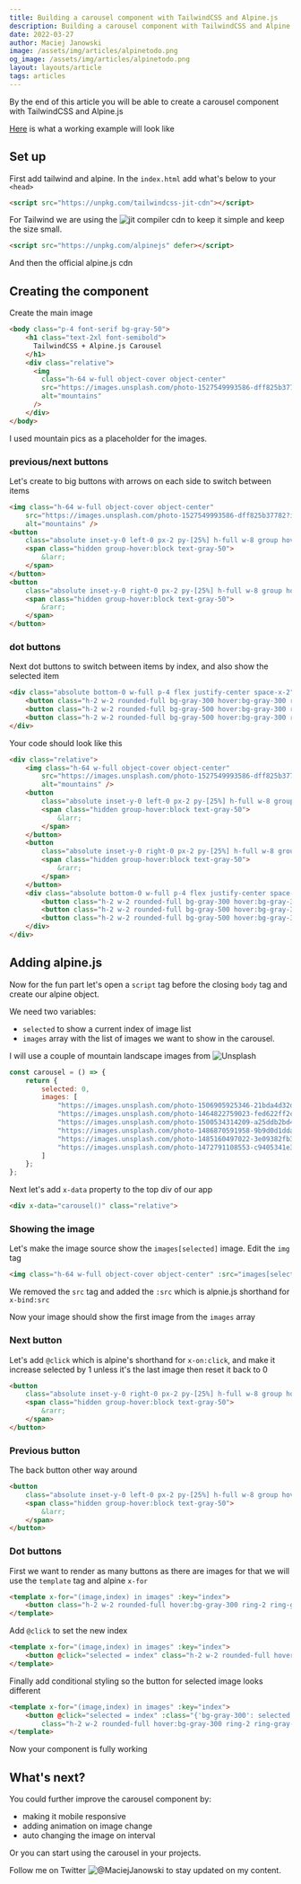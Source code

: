 ```yaml
---
title: Building a carousel component with TailwindCSS and Alpine.js
description: Building a carousel component with TailwindCSS and Alpine.js
date: 2022-03-27
author: Maciej Janowski
image: /assets/img/articles/alpinetodo.png
og_image: /assets/img/articles/alpinetodo.png
layout: layouts/article
tags: articles
---
```

By the end of this article you will be able to create a carousel component with TailwindCSS and Alpine.js 

[Here](https://codesandbox.io/s/suspicious-proskuriakova-ibrvzc) is what a working example will look like

## Set up

First add tailwind and alpine.
In the `index.html` add what's below to your `<head>` 

```html
<script src="https://unpkg.com/tailwindcss-jit-cdn"></script>
```

For Tailwind we are using the ![jit compiler cdn](https://beyondco.de/blog/tailwind-jit-compiler-via-cdn) to keep it simple and keep the size small.

```html
<script src="https://unpkg.com/alpinejs" defer></script>
```

And then the official alpine.js cdn

## Creating the component

Create the main image

```html
<body class="p-4 font-serif bg-gray-50">
    <h1 class="text-2xl font-semibold">
      TailwindCSS + Alpine.js Carousel
    </h1>
    <div class="relative">
      <img
        class="h-64 w-full object-cover object-center"
        src="https://images.unsplash.com/photo-1527549993586-dff825b37782?ixlib=rb-1.2.1&ixid=MnwxMjA3fDB8MHxwaG90by1wYWdlfHx8fGVufDB8fHx8&auto=format&fit=crop&w=2070&q=80"
        alt="mountains"
      />
    </div>
</body>
```

I used mountain pics as a placeholder for the images.

### previous/next buttons

Let's create to big buttons with arrows on each side to switch between items

```html
<img class="h-64 w-full object-cover object-center"
    src="https://images.unsplash.com/photo-1527549993586-dff825b37782?ixlib=rb-1.2.1&ixid=MnwxMjA3fDB8MHxwaG90by1wYWdlfHx8fGVufDB8fHx8&auto=format&fit=crop&w=2070&q=80"
    alt="mountains" />
<button
    class="absolute inset-y-0 left-0 px-2 py-[25%] h-full w-8 group hover:bg-gray-500 hover:bg-opacity-75 cursor-pointer">
    <span class="hidden group-hover:block text-gray-50">
        &larr;
    </span>
</button>
<button
    class="absolute inset-y-0 right-0 px-2 py-[25%] h-full w-8 group hover:bg-gray-500 hover:bg-opacity-75 cursor-pointer">
    <span class="hidden group-hover:block text-gray-50">
        &rarr;
    </span>
</button>
```

### dot buttons

Next dot buttons to switch between items by index, and also show the selected item

```html
<div class="absolute bottom-0 w-full p-4 flex justify-center space-x-2">
    <button class="h-2 w-2 rounded-full bg-gray-300 hover:bg-gray-300 ring-2 ring-gray-300"></button>
    <button class="h-2 w-2 rounded-full bg-gray-500 hover:bg-gray-300 ring-2 ring-gray-300"></button>
    <button class="h-2 w-2 rounded-full bg-gray-500 hover:bg-gray-300 ring-2 ring-gray-300"></button>
</div>
```

Your code should look like this

```html
<div class="relative">
    <img class="h-64 w-full object-cover object-center"
        src="https://images.unsplash.com/photo-1527549993586-dff825b37782?ixlib=rb-1.2.1&ixid=MnwxMjA3fDB8MHxwaG90by1wYWdlfHx8fGVufDB8fHx8&auto=format&fit=crop&w=2070&q=80"
        alt="mountains" />
    <button
        class="absolute inset-y-0 left-0 px-2 py-[25%] h-full w-8 group hover:bg-gray-500 hover:bg-opacity-75 cursor-pointer">
        <span class="hidden group-hover:block text-gray-50">
            &larr;
        </span>
    </button>
    <button
        class="absolute inset-y-0 right-0 px-2 py-[25%] h-full w-8 group hover:bg-gray-500 hover:bg-opacity-75 cursor-pointer">
        <span class="hidden group-hover:block text-gray-50">
            &rarr;
        </span>
    </button>
    <div class="absolute bottom-0 w-full p-4 flex justify-center space-x-2">
        <button class="h-2 w-2 rounded-full bg-gray-300 hover:bg-gray-300 ring-2 ring-gray-300"></button>
        <button class="h-2 w-2 rounded-full bg-gray-500 hover:bg-gray-300 ring-2 ring-gray-300"></button>
        <button class="h-2 w-2 rounded-full bg-gray-500 hover:bg-gray-300 ring-2 ring-gray-300"></button>
    </div>
</div>
```	
## Adding alpine.js

Now for the fun part let's open a `script` tag before the closing `body` tag and create our alpine object. 

We need two variables:
-  `selected` to show a current index of image list
-  `images` array with the list of images we want to show in the carousel.

I will use a couple of mountain landscape images from ![Unsplash](https://unsplash.com/s/photos/mountain-landscapes)

```js
const carousel = () => {
    return {
        selected: 0,
        images: [
            "https://images.unsplash.com/photo-1506905925346-21bda4d32df4?ixlib=rb-1.2.1&ixid=MnwxMjA3fDB8MHxwaG90by1wYWdlfHx8fGVufDB8fHx8&auto=format&fit=crop&w=2070&q=80",
            "https://images.unsplash.com/photo-1464822759023-fed622ff2c3b?ixlib=rb-1.2.1&ixid=MnwxMjA3fDB8MHxwaG90by1wYWdlfHx8fGVufDB8fHx8&auto=format&fit=crop&w=2070&q=80",
            "https://images.unsplash.com/photo-1500534314209-a25ddb2bd429?ixlib=rb-1.2.1&ixid=MnwxMjA3fDB8MHxwaG90by1wYWdlfHx8fGVufDB8fHx8&auto=format&fit=crop&w=987&q=80",
            "https://images.unsplash.com/photo-1486870591958-9b9d0d1dda99?ixlib=rb-1.2.1&ixid=MnwxMjA3fDB8MHxwaG90by1wYWdlfHx8fGVufDB8fHx8&auto=format&fit=crop&w=2070&q=80",
            "https://images.unsplash.com/photo-1485160497022-3e09382fb310?ixlib=rb-1.2.1&ixid=MnwxMjA3fDB8MHxwaG90by1wYWdlfHx8fGVufDB8fHx8&auto=format&fit=crop&w=2070&q=80",
            "https://images.unsplash.com/photo-1472791108553-c9405341e398?ixlib=rb-1.2.1&ixid=MnwxMjA3fDB8MHxwaG90by1wYWdlfHx8fGVufDB8fHx8&auto=format&fit=crop&w=2137&q=80"
        ]
    };
};
```

Next let's add `x-data` property to the top div of our app

```html
<div x-data="carousel()" class="relative">
```

### Showing the image

Let's make the image source show the `images[selected]` image.
Edit the `img` tag

```html
<img class="h-64 w-full object-cover object-center" :src="images[selected]" alt="mountains" />
```
 
We removed the `src` tag and added the `:src` which is alpnie.js shorthand for `x-bind:src`

Now your image should show the first image from the `images` array

### Next button

Let's add `@click` which is alpine's shorthand for `x-on:click`, and make it increase selected by 1 unless it's the last image then reset it back to 0

```html
<button
    class="absolute inset-y-0 right-0 px-2 py-[25%] h-full w-8 group hover:bg-gray-500 hover:bg-opacity-75 cursor-pointer">
    <span class="hidden group-hover:block text-gray-50">
        &rarr;
    </span>
</button>
```

### Previous button

The back button other way around

```html
<button
    class="absolute inset-y-0 left-0 px-2 py-[25%] h-full w-8 group hover:bg-gray-500 hover:bg-opacity-75 cursor-pointer">
    <span class="hidden group-hover:block text-gray-50">
        &larr;
    </span>
</button>
```

### Dot buttons

First we want to render as many buttons as there are images for that we will use the `template` tag and alpine `x-for`

```html
<template x-for="(image,index) in images" :key="index">
    <button class="h-2 w-2 rounded-full hover:bg-gray-300 ring-2 ring-gray-300"></button>
</template>
```

Add `@click` to set the new index

```html
<template x-for="(image,index) in images" :key="index">
    <button @click="selected = index" class="h-2 w-2 rounded-full hover:bg-gray-300 ring-2 ring-gray-300"></button>
</template>
```

Finally add conditional styling so the button for selected image looks different

```html
<template x-for="(image,index) in images" :key="index">
    <button @click="selected = index" :class="{'bg-gray-300': selected == index, 'bg-gray-500': selected != index}"
        class="h-2 w-2 rounded-full hover:bg-gray-300 ring-2 ring-gray-300"></button>
</template>
```

Now your component is fully working

## What's next?

You could further improve the carousel component by:
- making it mobile responsive
- adding animation on image change 
- auto changing the image on interval

Or you can start using the carousel in your projects.

Follow me on Twitter ![@MaciejJanowski](http://twitter.com/MaciejJanowski) to stay updated on my content.
